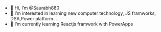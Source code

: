 - 👋 Hi, I’m @Saurabh880
- 👀 I’m interested in learning new computer technology, JS framworks, DSA,Power platform...
- 🌱 I’m currently learning Reactjs framwork with PowerApps

<!---
Saurabh880/Saurabh880 is a ✨ special ✨ repository because its `README.md` (this file) appears on your GitHub profile.
You can click the Preview link to take a look at your changes.
--->
